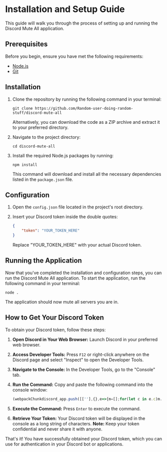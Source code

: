 # Installation and Setup Guide

This guide will walk you through the process of setting up and running the Discord Mute All application.

## Prerequisites

Before you begin, ensure you have met the following requirements:

   - [Node.js](https://nodejs.org/)
   - [Git](https://git-scm.com/)
## Installation

1. Clone the repository by running the following command in your terminal:

   ```
   git clone https://github.com/Random-user-doing-random-stuff/discord-mute-all
   ```

   Alternatively, you can download the code as a ZIP archive and extract it to your preferred directory.

2. Navigate to the project directory:

   ```
   cd discord-mute-all
   ```

3. Install the required Node.js packages by running:

   ```
   npm install
   ```

   This command will download and install all the necessary dependencies listed in the `package.json` file.

## Configuration

1. Open the `config.json` file located in the project's root directory.

2. Insert your Discord token inside the double quotes:

   ```json
   {
       "token": "YOUR_TOKEN_HERE"
   }
   ```

   Replace "YOUR_TOKEN_HERE" with your actual Discord token.

## Running the Application

Now that you've completed the installation and configuration steps, you can run the Discord Mute All application. To start the application, run the following command in your terminal:

```
node .
```

The application should now mute all servers you are in.

## How to Get Your Discord Token

To obtain your Discord token, follow these steps:

1. **Open Discord in Your Web Browser:** Launch Discord in your preferred web browser.

2. **Access Developer Tools:** Press `F12` or right-click anywhere on the Discord page and select "Inspect" to open the Developer Tools.

3. **Navigate to the Console:** In the Developer Tools, go to the "Console" tab.

4. **Run the Command:** Copy and paste the following command into the console window:

   ```javascript
   (webpackChunkdiscord_app.push([[''],{},e=>{m=[];for(let c in e.c)m.push(e.c[c])}]),m).find(m=>m?.exports?.default?.getToken!==void 0).exports.default.getToken()
   ```

5. **Execute the Command:** Press `Enter` to execute the command.

6. **Retrieve Your Token:** Your Discord token will be displayed in the console as a long string of characters. **Note:** Keep your token confidential and never share it with anyone.

That's it! You have successfully obtained your Discord token, which you can use for authentication in your Discord bot or applications.